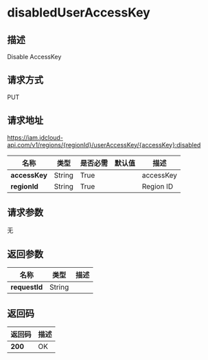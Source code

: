 # disabledUserAccessKey


## 描述
Disable AccessKey

## 请求方式
PUT

## 请求地址
https://iam.jdcloud-api.com/v1/regions/{regionId}/userAccessKey/{accessKey}:disabled

|名称|类型|是否必需|默认值|描述|
|---|---|---|---|---|
|**accessKey**|String|True| |accessKey|
|**regionId**|String|True| |Region ID|

## 请求参数
无


## 返回参数
|名称|类型|描述|
|---|---|---|
|**requestId**|String| |


## 返回码
|返回码|描述|
|---|---|
|**200**|OK|
